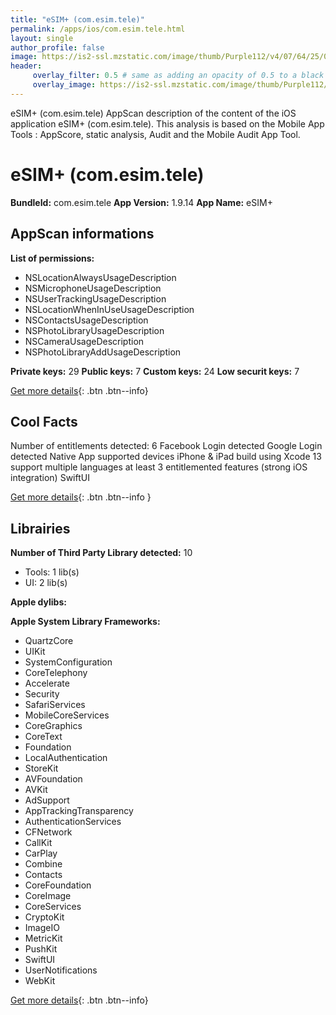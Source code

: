 ```yaml
---
title: "eSIM+ (com.esim.tele)"
permalink: /apps/ios/com.esim.tele.html
layout: single
author_profile: false
image: https://is2-ssl.mzstatic.com/image/thumb/Purple112/v4/07/64/25/076425d8-3511-aa22-dfe3-23fad8e2d3a1/AppIcon-0-1x_U007emarketing-0-7-0-85-220.png/512x512bb.jpg
header: 
     overlay_filter: 0.5 # same as adding an opacity of 0.5 to a black background
     overlay_image: https://is2-ssl.mzstatic.com/image/thumb/Purple112/v4/07/64/25/076425d8-3511-aa22-dfe3-23fad8e2d3a1/AppIcon-0-1x_U007emarketing-0-7-0-85-220.png/512x512bb.jpg
---
```

eSIM+ (com.esim.tele) AppScan description of the content of the iOS application eSIM+ (com.esim.tele). This analysis is based on the Mobile App Tools : AppScore, static analysis, Audit and the Mobile Audit App Tool.

# eSIM+ (com.esim.tele)

**BundleId:** com.esim.tele
**App Version:** 1.9.14
**App Name:** eSIM+


## AppScan informations 

**List of permissions:** 
- NSLocationAlwaysUsageDescription
- NSMicrophoneUsageDescription
- NSUserTrackingUsageDescription
- NSLocationWhenInUseUsageDescription
- NSContactsUsageDescription
- NSPhotoLibraryUsageDescription
- NSCameraUsageDescription
- NSPhotoLibraryAddUsageDescription
  
  
**Private keys:** 29
**Public keys:** 7
**Custom keys:** 24
**Low securit keys:** 7
  
[Get more details](/pricing.html){: .btn .btn--info}

## Cool Facts

Number of entitlements detected: 6
Facebook Login detected
Google Login detected
Native App
supported devices iPhone & iPad
build using Xcode 13
support multiple languages
at least 3 entitlemented features (strong iOS integration)
SwiftUI
  
[Get more details](/pricing.html){: .btn .btn--info }

## Librairies 
**Number of Third Party Library detected:** 10
- Tools: 1 lib(s)
- UI: 2 lib(s)


**Apple dylibs:**


**Apple System Library Frameworks:**
- QuartzCore
- UIKit
- SystemConfiguration
- CoreTelephony
- Accelerate
- Security
- SafariServices
- MobileCoreServices
- CoreGraphics
- CoreText
- Foundation
- LocalAuthentication
- StoreKit
- AVFoundation
- AVKit
- AdSupport
- AppTrackingTransparency
- AuthenticationServices
- CFNetwork
- CallKit
- CarPlay
- Combine
- Contacts
- CoreFoundation
- CoreImage
- CoreServices
- CryptoKit
- ImageIO
- MetricKit
- PushKit
- SwiftUI
- UserNotifications
- WebKit


  
[Get more details](/pricing.html){: .btn .btn--info}

